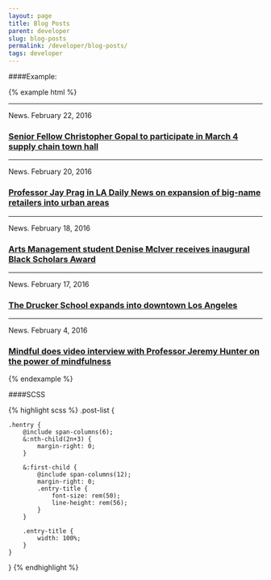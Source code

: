 ```yaml
---
layout: page
title: Blog Posts
parent: developer
slug: blog-posts
permalink: /developer/blog-posts/
tags: developer
---
```


####Example:

{% example html %}
<section class="post-list">
    <article class="hentry">
        <hr>
        <div class="h4">News. February 22, 2016</div>
        <h3 class="hug entry-title"><a href="#">Senior Fellow Christopher Gopal to participate in March 4 supply chain town hall</a></h3>
    </article>
    <article class="hentry">
        <hr>
        <div class="h4">News. February 20, 2016</div>
        <h3 class="hug entry-title"><a href="#">Professor Jay Prag in LA Daily News on expansion of big-name retailers into urban areas</a></h3>
    </article>
    <article class="hentry">
        <hr>
        <div class="h4">News. February 18, 2016</div>
        <h3 class="hug entry-title"><a href="#">Arts Management student Denise McIver receives inaugural Black Scholars Award</a></h3>
    </article>
    <article class="hentry">
        <hr>
        <div class="h4">News. February 17, 2016</div>
        <h3 class="hug entry-title"><a href="#">The Drucker School expands into downtown Los Angeles</a></h3>
    </article>
    <article class="hentry">
        <hr>
        <div class="h4">News. February 4, 2016</div>
        <h3 class="hug entry-title"><a href="#">Mindful does video interview with Professor Jeremy Hunter on the power of mindfulness</a></h3>
    </article>
</section>
{% endexample %}

####SCSS

{% highlight scss %}
.post-list {

    .hentry {
        @include span-columns(6);
        &:nth-child(2n+3) {
            margin-right: 0;
        }

        &:first-child {
            @include span-columns(12);
            margin-right: 0;
            .entry-title {
                font-size: rem(50);
                line-height: rem(56);
            }
        }

        .entry-title {
            width: 100%;
        }
    }
}
{% endhighlight %}
